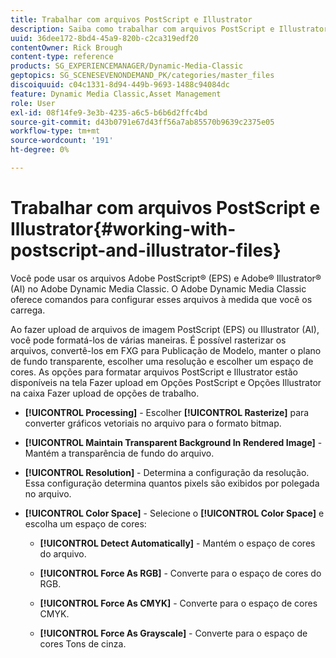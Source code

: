 ```yaml
---
title: Trabalhar com arquivos PostScript e Illustrator
description: Saiba como trabalhar com arquivos PostScript e Illustrator no Adobe Dynamic Media Classic.
uuid: 36dee172-8bd4-45a9-820b-c2ca319edf20
contentOwner: Rick Brough
content-type: reference
products: SG_EXPERIENCEMANAGER/Dynamic-Media-Classic
geptopics: SG_SCENESEVENONDEMAND_PK/categories/master_files
discoiquuid: c04c1331-8d94-449b-9693-1488c94084dc
feature: Dynamic Media Classic,Asset Management
role: User
exl-id: 08f14fe9-3e3b-4235-a6c5-b6b6d2ffc4bd
source-git-commit: d43b0791e67d43ff56a7ab85570b9639c2375e05
workflow-type: tm+mt
source-wordcount: '191'
ht-degree: 0%

---
```


# Trabalhar com arquivos PostScript e Illustrator{#working-with-postscript-and-illustrator-files}

Você pode usar os arquivos Adobe PostScript® (EPS) e Adobe® Illustrator® (AI) no Adobe Dynamic Media Classic. O Adobe Dynamic Media Classic oferece comandos para configurar esses arquivos à medida que você os carrega.

Ao fazer upload de arquivos de imagem PostScript (EPS) ou Illustrator (AI), você pode formatá-los de várias maneiras. É possível rasterizar os arquivos, convertê-los em FXG para Publicação de Modelo, manter o plano de fundo transparente, escolher uma resolução e escolher um espaço de cores. As opções para formatar arquivos PostScript e Illustrator estão disponíveis na tela Fazer upload em Opções PostScript e Opções Illustrator na caixa Fazer upload de opções de trabalho.

* **[!UICONTROL Processing]** - Escolher **[!UICONTROL Rasterize]** para converter gráficos vetoriais no arquivo para o formato bitmap.

* **[!UICONTROL Maintain Transparent Background In Rendered Image]** - Mantém a transparência de fundo do arquivo.

* **[!UICONTROL Resolution]** - Determina a configuração da resolução. Essa configuração determina quantos pixels são exibidos por polegada no arquivo.

* **[!UICONTROL Color Space]** - Selecione o **[!UICONTROL Color Space]** e escolha um espaço de cores:

   * **[!UICONTROL Detect Automatically]** - Mantém o espaço de cores do arquivo.

   * **[!UICONTROL Force As RGB]** - Converte para o espaço de cores do RGB.

   * **[!UICONTROL Force As CMYK]** - Converte para o espaço de cores CMYK.

   * **[!UICONTROL Force As Grayscale]** - Converte para o espaço de cores Tons de cinza.
